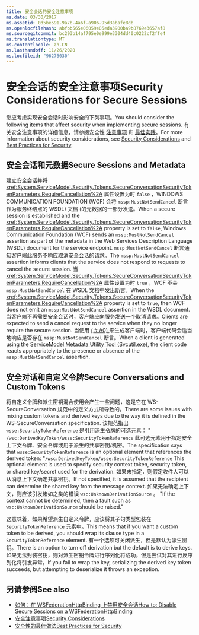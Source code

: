 ```yaml
---
title: 安全会话的安全注意事项
ms.date: 03/30/2017
ms.assetid: 0d5be591-9a7b-4a6f-a906-95d3abafe8db
ms.openlocfilehash: abfbb565e06059e05eda3900ba9b8769e3657af8
ms.sourcegitcommit: bc293b14af795e0e999e3304dd40c0222cf2ffe4
ms.translationtype: MT
ms.contentlocale: zh-CN
ms.lasthandoff: 11/26/2020
ms.locfileid: "96276030"
---
```

# <a name="security-considerations-for-secure-sessions"></a><span data-ttu-id="a058f-102">安全会话的安全注意事项</span><span class="sxs-lookup"><span data-stu-id="a058f-102">Security Considerations for Secure Sessions</span></span>

<span data-ttu-id="a058f-103">您应考虑实现安全会话时影响安全的下列事项。</span><span class="sxs-lookup"><span data-stu-id="a058f-103">You should consider the following items that affect security when implementing secure sessions.</span></span> <span data-ttu-id="a058f-104">有关安全注意事项的详细信息，请参阅安全性 [注意事项](security-considerations-in-wcf.md) 和 [最佳实践](best-practices-for-security-in-wcf.md)。</span><span class="sxs-lookup"><span data-stu-id="a058f-104">For more information about security considerations, see [Security Considerations](security-considerations-in-wcf.md) and [Best Practices for Security](best-practices-for-security-in-wcf.md).</span></span>  
  
## <a name="secure-sessions-and-metadata"></a><span data-ttu-id="a058f-105">安全会话和元数据</span><span class="sxs-lookup"><span data-stu-id="a058f-105">Secure Sessions and Metadata</span></span>  

 <span data-ttu-id="a058f-106">建立安全会话并将 <xref:System.ServiceModel.Security.Tokens.SecureConversationSecurityTokenParameters.RequireCancellation%2A> 属性设置为时 `false` ，WINDOWS COMMUNICATION FOUNDATION (WCF) 会将 `mssp:MustNotSendCancel` 断言作为服务终结点的 WSDL) 文档 (的元数据的一部分发送。</span><span class="sxs-lookup"><span data-stu-id="a058f-106">When a secure session is established and the <xref:System.ServiceModel.Security.Tokens.SecureConversationSecurityTokenParameters.RequireCancellation%2A> property is set to `false`, Windows Communication Foundation (WCF) sends an `mssp:MustNotSendCancel` assertion as part of the metadata in the Web Services Description Language (WSDL) document for the service endpoint.</span></span> <span data-ttu-id="a058f-107">`mssp:MustNotSendCancel` 断言通知客户端此服务不响应取消安全会话的请求。</span><span class="sxs-lookup"><span data-stu-id="a058f-107">The `mssp:MustNotSendCancel` assertion informs clients that the service does not respond to requests to cancel the secure session.</span></span> <span data-ttu-id="a058f-108">当 <xref:System.ServiceModel.Security.Tokens.SecureConversationSecurityTokenParameters.RequireCancellation%2A> 属性设置为时 `true` ，WCF 不会 `mssp:MustNotSendCancel` 在 WSDL 文档中发出断言。</span><span class="sxs-lookup"><span data-stu-id="a058f-108">When the <xref:System.ServiceModel.Security.Tokens.SecureConversationSecurityTokenParameters.RequireCancellation%2A> property is set to `true`, then WCF does not emit an `mssp:MustNotSendCancel` assertion in the WSDL document.</span></span> <span data-ttu-id="a058f-109">当客户端不再需要安全会话时，客户端应向服务发送一个取消请求。</span><span class="sxs-lookup"><span data-stu-id="a058f-109">Clients are expected to send a cancel request to the service when they no longer require the secure session.</span></span> <span data-ttu-id="a058f-110">当使用 [ ( # A0) ](../servicemodel-metadata-utility-tool-svcutil-exe.md)来生成客户端时，客户端代码会适当地响应是否存在 `mssp:MustNotSendCancel` 断言。</span><span class="sxs-lookup"><span data-stu-id="a058f-110">When a client is generated using the [ServiceModel Metadata Utility Tool (Svcutil.exe)](../servicemodel-metadata-utility-tool-svcutil-exe.md), the client code reacts appropriately to the presence or absence of the `mssp:MustNotSendCancel` assertion.</span></span>  
  
## <a name="secure-conversations-and-custom-tokens"></a><span data-ttu-id="a058f-111">安全对话和自定义令牌</span><span class="sxs-lookup"><span data-stu-id="a058f-111">Secure Conversations and Custom Tokens</span></span>  

 <span data-ttu-id="a058f-112">将自定义令牌和派生密钥混合使用会产生一些问题，这是它在 WS-SecureConversation 规范中的定义方式所导致的。</span><span class="sxs-lookup"><span data-stu-id="a058f-112">There are some issues with mixing custom tokens and derived keys due to the way it is defined in the WS-SecureConversation specification.</span></span> <span data-ttu-id="a058f-113">该规范指出 `wsse:SecurityTokenReference` 是引用派生令牌的可选元素： " `/wsc:DerivedKeyToken/wsse:SecurityTokenReference` 此可选元素用于指定安全上下文令牌、安全令牌或用于派生的共享密钥/机密。</span><span class="sxs-lookup"><span data-stu-id="a058f-113">The specification says that `wsse:SecurityTokenReference` is an optional element that references the derived token: "`/wsc:DerivedKeyToken/wsse:SecurityTokenReference` This optional element is used to specify security context token, security token, or shared key/secret used for the derivation.</span></span> <span data-ttu-id="a058f-114">如果未指定，则假定收件人可以从消息上下文确定共享密钥。</span><span class="sxs-lookup"><span data-stu-id="a058f-114">If not specified, it is assumed that the recipient can determine the shared key from the message context.</span></span> <span data-ttu-id="a058f-115">如果无法确定上下文，则应该引发诸如之类的错误 `wsc:UnknownDerivationSource` 。 "</span><span class="sxs-lookup"><span data-stu-id="a058f-115">If the context cannot be determined, then a fault such as `wsc:UnknownDerivationSource` should be raised."</span></span>  
  
 <span data-ttu-id="a058f-116">这意味着，如果希望派生自定义令牌，应该将其子句类型包装在 `SecurityTokenReference` 元素中。</span><span class="sxs-lookup"><span data-stu-id="a058f-116">This means that if you want a custom token to be derived, you should wrap its clause type in a `SecurityTokenReference` element.</span></span> <span data-ttu-id="a058f-117">有一个选项可关闭派生，但是默认为派生密钥。</span><span class="sxs-lookup"><span data-stu-id="a058f-117">There is an option to turn off derivation but the default is to derive keys.</span></span> <span data-ttu-id="a058f-118">如果无法封装密钥，则对派生密钥令牌进行序列化将成功，但是尝试对其进行反序列化将引发异常。</span><span class="sxs-lookup"><span data-stu-id="a058f-118">If you fail to wrap the key, serializing the derived key token succeeds, but attempting to deserialize it throws an exception.</span></span>  
  
## <a name="see-also"></a><span data-ttu-id="a058f-119">另请参阅</span><span class="sxs-lookup"><span data-stu-id="a058f-119">See also</span></span>

- [<span data-ttu-id="a058f-120">如何：在 WSFederationHttpBinding 上禁用安全会话</span><span class="sxs-lookup"><span data-stu-id="a058f-120">How to: Disable Secure Sessions on a WSFederationHttpBinding</span></span>](how-to-disable-secure-sessions-on-a-wsfederationhttpbinding.md)
- [<span data-ttu-id="a058f-121">安全注意事项</span><span class="sxs-lookup"><span data-stu-id="a058f-121">Security Considerations</span></span>](security-considerations-in-wcf.md)
- [<span data-ttu-id="a058f-122">安全性的最佳做法</span><span class="sxs-lookup"><span data-stu-id="a058f-122">Best Practices for Security</span></span>](best-practices-for-security-in-wcf.md)
